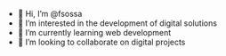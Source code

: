 - 👋 Hi, I’m @fsossa
- 👀 I’m interested in the development of digital solutions 
- 🌱 I’m currently learning web development
- 💞️ I’m looking to collaborate on digital projects

<!---
fsossa/fsossa is a ✨ special ✨ repository because its `README.md` (this file) appears on your GitHub profile.
You can click the Preview link to take a look at your changes.
--->
